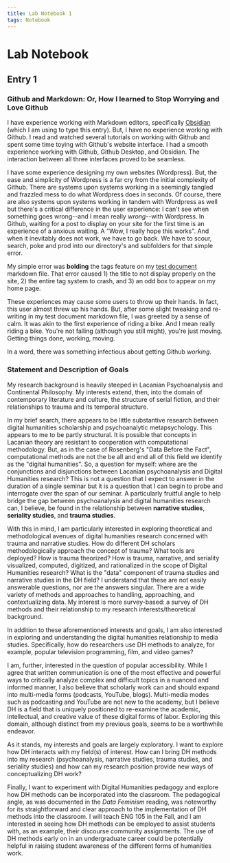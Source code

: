 ```yaml
---
title: Lab Notebook 1
tags: Notebook
---
```


# Lab Notebook
## Entry 1
### Github and Markdown: Or, How I learned to Stop Worrying and Love Github
I have experience working with Markdown editors, specifically [Obsidian](https://obsidian.md/) (which I am using to type this entry). But, I have no experience working with Github. I read and watched several tutorials on working with Github and spent some time toying with Github's website interface. I had a smooth experience working with Github, Github Desktop, and Obsidian. The interaction between all three interfaces proved to be seamless.

I have some experience designing my own websites (Wordpress). But, the ease and simplicity of Wordpress is a far cry from the initial complexity of Github. There are systems upon systems working in a seemingly tangled and frazzled mess to do what Wordpress does in seconds. Of course, there are also systems upon systems working in tandem with Wordpress as well but there's a critical difference in the user experience: I can't see when something goes wrong--and I mean really *wrong*--with Wordpress. In Github, waiting for a post to display on your site for the first time is an experience of a anxious waiting. A "Wow, I really hope this works". And when it inevitably does not work, we have to go back. We have to scour, search, poke and prod into our directory's and subfolders for that simple error. 

My simple error was **bolding** the tags feature on my [test document](https://mrileysoriano.github.io/2022/01/26/Test-Document.html) markdown file. That error caused 1) the title to not display properly on the site, 2) the entire tag system to crash, and 3) an odd box to appear on my home page.

These experiences may cause some users to throw up their hands. In fact, this user almost threw up his hands. But, after some slight tweaking and re-writing in my test document markdown file, I was greeted by a sense of calm. It was akin to the first experience of riding a bike. And I mean really riding a bike. You're not falling (although you still might), you're just moving. Getting things done, working, moving.

In a word, there was something infectious about getting Github *working*. 

### Statement and Description of Goals
My research background is heavily steeped in Lacanian Psychoanalysis and Continental Philosophy. My interests extend, then, into the domain of contemporary literature and culture, the structure of serial fiction, and their relationships to trauma and its temporal structure. 

In my brief search, there appears to be little substantive research between digital humanities scholarship and psychoanalytic metapsychology. This appears to me to be partly structural. It is possible that concepts in Lacanian theory are resistant to cooperation with computational methodology. But, as in the case of Rosenberg's "Data Before the Fact", computational methods are not the be all and end all of this field we identify as the "digital humanities". So, a question for myself: where are the conjunctions and disjunctions between Lacanian psychoanalysis and Digital Humanities research? This is not a question that I expect to answer in the duration of a single seminar but it is a question that I can begin to probe and interrogate over the span of our seminar. A particularly fruitful angle to help bridge the gap between psychoanalysis and digital humanities research can, I believe, be found in the relationship between **narrative studies**, **seriality studies**, and **trauma studies**. 

With this in mind, I am particularly interested in exploring theoretical and methodological avenues of digital humanities research concerned with trauma and narrative studies. How do different DH scholars methodologically approach the concept of trauma? What tools are deployed? How is trauma theorized? How is trauma, narrative, and seriality visualized, computed, digitized, and rationalized in the scope of Digital Humanities research? What is the "data" component of trauma studies and narrative studies in the DH field? I understand that these are not easily answerable questions, nor are the answers singular. There are a wide variety of methods and approaches to handling, approaching, and contextualizing data. My interest is more survey-based: a survey of DH methods and their relationship to my research interests/theoretical background. 

In addition to these aforementioned interests and goals, I am also interested in exploring and understanding the digital humanities relationship to media studies. Specifically, how do researchers use DH methods to analyze, for example, popular television programming, film, and video games? 

I am, further, interested in the question of popular accessibility. While I agree that written communication is one of the most effective and powerful ways to critically analyze complex and difficult topics in a nuanced and informed manner, I also believe that scholarly work can and should expand into multi-media forms (podcasts, YouTube, blogs). Multi-media modes such as podcasting and YouTube are not new to the academy, but I believe DH is a field that is uniquely positioned to re-examine the academic, intellectual, and creative value of these digital forms of labor. Exploring this domain, although distinct from my previous goals, seems to be a worthwhile endeavor. 

As it stands, my interests and goals are largely exploratory. I want to explore how DH interacts with my field(s) of interest. How can I bring DH methods into my research (psychoanalysis, narrative studies, trauma studies, and seriality studies) and how can my research position provide new ways of conceptualizing DH work?

Finally, I want to experiment with Digital Humanities pedagogy and explore how DH methods can be incorporated into the classroom. The pedagogical angle, as was documented in the *Data Feminism* reading, was noteworthy for its straightforward and clear approach to the implementation of DH methods into the classroom. I will teach ENG 105 in the Fall, and I am interested in seeing how DH methods can be employed to assist students with, as an example, their discourse community assignments. The use of DH methods early on in an undergraduate career could be potentially helpful in raising student awareness of the different forms of humanities work. 
